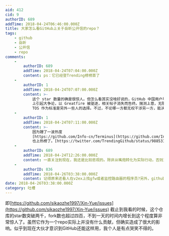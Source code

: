 ```yaml
---
aid: 412
cid: 9
authorID: 689
addTime: 2018-04-24T06:46:00.000Z
title: 大家怎么看GitHub上关于岳昕公开信的repo？
tags:
    - github
    - 岳昕
    - 公开信
    - repo
comments:
    -
        authorID: 689
        addTime: 2018-04-24T07:04:00.000Z
        content: ps：它已经登Trending榜榜首了
    -
        authorID: 1
        addTime: 2018-04-24T07:07:00.000Z
        content: >-
            这个 star 数量的确是很惊人。但怎么看其实没啥好说的，GitHub 中国用户早就走向了分裂，早年 GreatFire 就在 v2ex
            上引起大争论，以 Greatfire 被驱逐，相关帖子消失而告终。揣测上意，无限退让，是一些人的选择；坚决以 GitHub 自身的
            TOS 作为标准是另外一些人的选择。不过，不论哪一方都无权干涉另一方，能决定事情走向的是相关部门和 GitHub 的选择。
    -
        authorID: 1
        addTime: 2018-04-24T07:11:00.000Z
        content: >-
            因为蹭了一波热度
            [https://github.com/Info-cn/Terminus](https://github.com/Info-cn/Terminus)
            也上热榜了。[https://twitter.com/TrendingGithub/status/988531511694626816](https://twitter.com/TrendingGithub/status/988531511694626816)
    -
        authorID: 689
        addTime: 2018-04-24T12:26:00.000Z
        content: 一直关注到现在，我还是比较悲观的。除非从嘴炮转化为实际行动，否则对当局来说还是不痛不痒啊。
    -
        authorID: 836
        addTime: 2018-04-26T03:38:00.000Z
        content: 记得原来还看人在v2ex上找gfw或者监控路由器的程序员?另外，github要就因为这个被墙，可以拿去混沌大会说事了吧
date: 2018-04-26T03:38:00.000Z
category: 吐槽
---
```


即[https://github.com/sikaozhe1997/Xin-Yue/issues](https://github.com/sikaozhe1997/Xin-Yue/issues) 截止到我看的时候，这个仓库的star数突破两千，fork数也超过四百，不到一天的时间内增长到这个程度算非常惊人了。虽然它作为一个repo实际上并没有什么贡献，但确实造成了很大的影响。似乎到现在大伙才意识到GitHub还能这样用，我个人是有点哭笑不得的。
